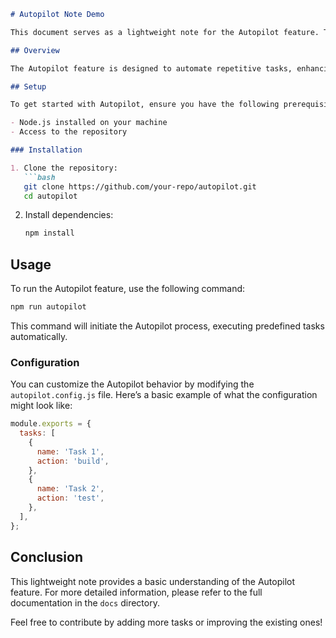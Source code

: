 ```markdown
# Autopilot Note Demo

This document serves as a lightweight note for the Autopilot feature. The goal is to provide a simple overview and usage instructions for developers.

## Overview

The Autopilot feature is designed to automate repetitive tasks, enhancing productivity and reducing manual errors. This note outlines the basic setup and usage of the Autopilot functionality.

## Setup

To get started with Autopilot, ensure you have the following prerequisites:

- Node.js installed on your machine
- Access to the repository

### Installation

1. Clone the repository:
   ```bash
   git clone https://github.com/your-repo/autopilot.git
   cd autopilot
   ```

2. Install dependencies:
   ```bash
   npm install
   ```

## Usage

To run the Autopilot feature, use the following command:

```bash
npm run autopilot
```

This command will initiate the Autopilot process, executing predefined tasks automatically.

### Configuration

You can customize the Autopilot behavior by modifying the `autopilot.config.js` file. Here’s a basic example of what the configuration might look like:

```javascript
module.exports = {
  tasks: [
    {
      name: 'Task 1',
      action: 'build',
    },
    {
      name: 'Task 2',
      action: 'test',
    },
  ],
};
```

## Conclusion

This lightweight note provides a basic understanding of the Autopilot feature. For more detailed information, please refer to the full documentation in the `docs` directory.

Feel free to contribute by adding more tasks or improving the existing ones!

```
